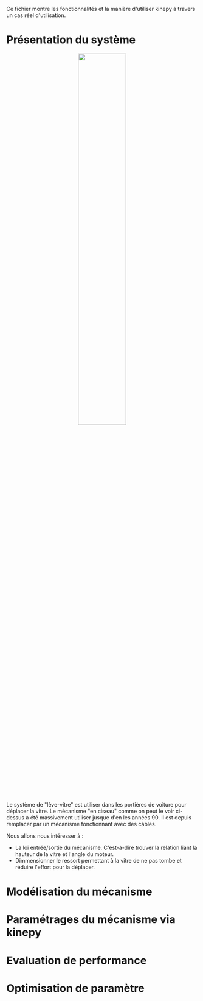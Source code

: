 Ce fichier montre les fonctionnalités et la manière d'utiliser kinepy à travers un cas réel d'utilisation. 

# Présentation du système

<p align="center" width="100">
    <img width="50%" src="https://user-images.githubusercontent.com/93446869/189538731-1ecda8fb-899e-4579-9a6d-002796fb4a15.png">
</p>

Le système de "lève-vitre" est utiliser dans les portières de voiture pour déplacer la vitre. Le mécanisme "en ciseau" comme on peut le voir ci-dessus a été massivement utiliser jusque d'en les années 90. Il est depuis remplacer par un mécanisme fonctionnant avec des câbles.

Nous allons nous intéresser à : 
- La loi entrée/sortie du mécanisme. C'est-à-dire trouver la relation liant la hauteur de la vitre et l'angle du moteur.
- Dimmensionner le ressort permettant à la vitre de ne pas tombe et réduire l'effort pour la déplacer.

# Modélisation du mécanisme

# Paramétrages du mécanisme via kinepy

# Evaluation de performance

# Optimisation de paramètre

